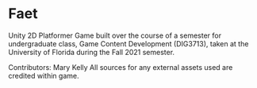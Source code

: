 # Faet

Unity 2D Platformer Game built over the course of a semester for undergraduate class, Game Content Development (DIG3713), taken at the University of Florida during the Fall 2021 semester.

Contributors: Mary Kelly
All sources for any external assets used are credited within game.
